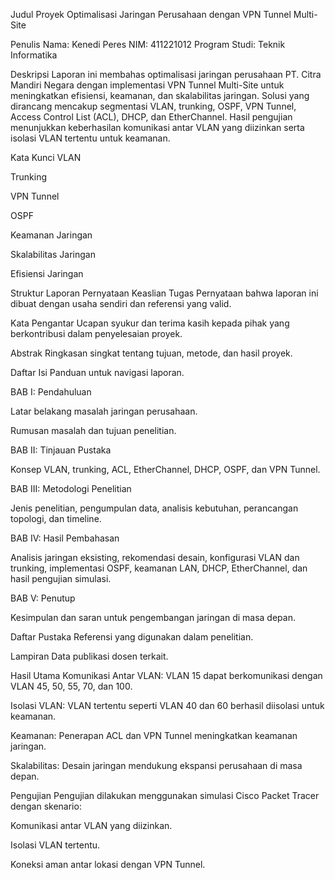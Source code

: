 Judul Proyek
Optimalisasi Jaringan Perusahaan dengan VPN Tunnel Multi-Site

Penulis
Nama: Kenedi Peres
NIM: 411221012
Program Studi: Teknik Informatika

Deskripsi
Laporan ini membahas optimalisasi jaringan perusahaan PT. Citra Mandiri Negara dengan implementasi VPN Tunnel Multi-Site untuk meningkatkan efisiensi, keamanan, dan skalabilitas jaringan. Solusi yang dirancang mencakup segmentasi VLAN, trunking, OSPF, VPN Tunnel, Access Control List (ACL), DHCP, dan EtherChannel. Hasil pengujian menunjukkan keberhasilan komunikasi antar VLAN yang diizinkan serta isolasi VLAN tertentu untuk keamanan.

Kata Kunci
VLAN

Trunking

VPN Tunnel

OSPF

Keamanan Jaringan

Skalabilitas Jaringan

Efisiensi Jaringan

Struktur Laporan
Pernyataan Keaslian Tugas
Pernyataan bahwa laporan ini dibuat dengan usaha sendiri dan referensi yang valid.

Kata Pengantar
Ucapan syukur dan terima kasih kepada pihak yang berkontribusi dalam penyelesaian proyek.

Abstrak
Ringkasan singkat tentang tujuan, metode, dan hasil proyek.

Daftar Isi
Panduan untuk navigasi laporan.

BAB I: Pendahuluan

Latar belakang masalah jaringan perusahaan.

Rumusan masalah dan tujuan penelitian.

BAB II: Tinjauan Pustaka

Konsep VLAN, trunking, ACL, EtherChannel, DHCP, OSPF, dan VPN Tunnel.

BAB III: Metodologi Penelitian

Jenis penelitian, pengumpulan data, analisis kebutuhan, perancangan topologi, dan timeline.

BAB IV: Hasil Pembahasan

Analisis jaringan eksisting, rekomendasi desain, konfigurasi VLAN dan trunking, implementasi OSPF, keamanan LAN, DHCP, EtherChannel, dan hasil pengujian simulasi.

BAB V: Penutup

Kesimpulan dan saran untuk pengembangan jaringan di masa depan.

Daftar Pustaka
Referensi yang digunakan dalam penelitian.

Lampiran
Data publikasi dosen terkait.

Hasil Utama
Komunikasi Antar VLAN: VLAN 15 dapat berkomunikasi dengan VLAN 45, 50, 55, 70, dan 100.

Isolasi VLAN: VLAN tertentu seperti VLAN 40 dan 60 berhasil diisolasi untuk keamanan.

Keamanan: Penerapan ACL dan VPN Tunnel meningkatkan keamanan jaringan.

Skalabilitas: Desain jaringan mendukung ekspansi perusahaan di masa depan.

Pengujian
Pengujian dilakukan menggunakan simulasi Cisco Packet Tracer dengan skenario:

Komunikasi antar VLAN yang diizinkan.

Isolasi VLAN tertentu.

Koneksi aman antar lokasi dengan VPN Tunnel.
